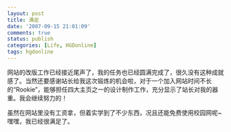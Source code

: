 ```yaml
---
layout: post
title: 满足
date: '2007-09-15 21:01:09'
comments: true
status: publish
categories: [Life, HGDonline]
tags: hgdonline
---
```


网站的改版工作已经接近尾声了，我的任务也已经圆满完成了，很久没有这种成就感了。当然还要感谢站长给我这次锻炼的机会啦，对于一个加入网站时间不长的“Rookie”，能够担任四大主页之一的设计制作工作，充分显示了站长对我的器重。我会继续努力的！

虽然在网站里没有工资拿，但着实学到了不少东西，况且还能免费使用校园网呢~嘿嘿，我已经很满足了。